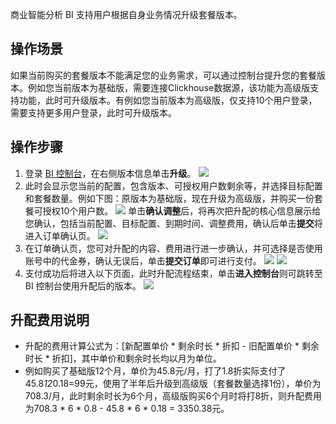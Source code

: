  
商业智能分析 BI 支持用户根据自身业务情况升级套餐版本。

## 操作场景
如果当前购买的套餐版本不能满足您的业务需求，可以通过控制台提升您的套餐版本。例如您当前版本为基础版，需要连接Clickhouse数据源，该功能为高级版支持功能，此时可升级版本。有例如您当前版本为高级版，仅支持10个用户登录，需要支持更多用户登录，此时可升级版本。

## 操作步骤
1. 登录 [BI 控制台](https://console.cloud.tencent.com/bi/overview)，在右侧版本信息单击**升级**。
![](https://qcloudimg.tencent-cloud.cn/raw/a413c85df8660d0497b5ee7838419f5f.png)
2. 此时会显示您当前的配置，包含版本、可授权用户数剩余等，并选择目标配置和套餐数量。例如下图：原版本为基础版，现在升级为高级版，并购买一份套餐可授权10个用户数。
![](https://qcloudimg.tencent-cloud.cn/raw/8daae669dad413306bfe41893a91a095.png)
单击**确认调整**后，将再次把升配的核心信息展示给您确认，包括当前配置、目标配置、到期时间、调整费用，确认后单击**提交**将进入订单确认页。
![](https://qcloudimg.tencent-cloud.cn/raw/9f9cc0d68f7c4aa9ab9e53ca9b31fe46.png)
3. 在订单确认页，您可对升配的内容、费用进行进一步确认，并可选择是否使用账号中的代金券，确认无误后，单击**提交订单**即可进行支付。
![](https://qcloudimg.tencent-cloud.cn/raw/a427946a3e21a87560d715af2447b877.png)
![](https://qcloudimg.tencent-cloud.cn/raw/a39eb5e3041a377aad13991be4602161.png)
4. 支付成功后将进入以下页面，此时升配流程结束，单击**进入控制台**则可跳转至 BI 控制台使用升配后的版本。
![](https://qcloudimg.tencent-cloud.cn/raw/4c2be8c3e6b04edd183987ad9d6d8a0e.png)

## 升配费用说明
- 升配的费用计算公式为：[新配置单价 \* 剩余时长 \* 折扣 - 旧配置单价 \* 剩余时长 \* 折扣]，其中单价和剩余时长均以月为单位。
- 例如购买了基础版12个月，单价为45.8元/月，打了1.8折实际支付了45.8*12*0.18=99元，使用了半年后升级到高级版（套餐数量选择1份），单价为708.3/月，此时剩余时长为6个月，高级版购买6个月时将打8折，则升配费用为708.3 \* 6 \* 0.8 - 45.8 \* 6 \* 0.18 = 3350.38元。






